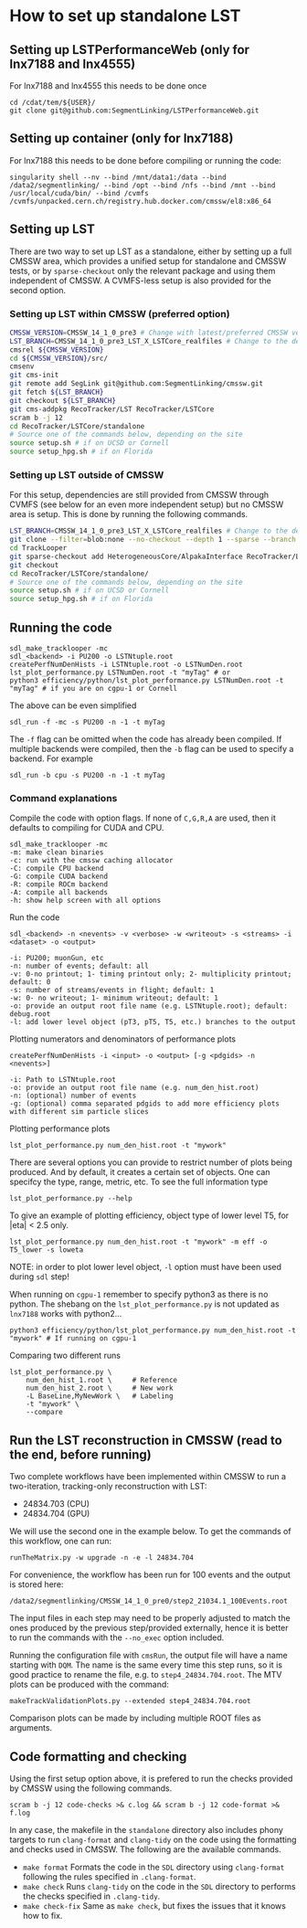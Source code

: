 # How to set up standalone LST

## Setting up LSTPerformanceWeb (only for lnx7188 and lnx4555)

For lnx7188 and lnx4555 this needs to be done once

    cd /cdat/tem/${USER}/
    git clone git@github.com:SegmentLinking/LSTPerformanceWeb.git

## Setting up container (only for lnx7188)

For lnx7188 this needs to be done before compiling or running the code:

    singularity shell --nv --bind /mnt/data1:/data --bind /data2/segmentlinking/ --bind /opt --bind /nfs --bind /mnt --bind /usr/local/cuda/bin/ --bind /cvmfs  /cvmfs/unpacked.cern.ch/registry.hub.docker.com/cmssw/el8:x86_64

## Setting up LST

There are two way to set up LST as a standalone, either by setting up a full CMSSW area, which provides a unified setup for standalone and CMSSW tests, or by `sparse-checkout` only the relevant package and using them independent of CMSSW. A CVMFS-less setup is also provided for the second option.

### Setting up LST within CMSSW (preferred option)

```bash
CMSSW_VERSION=CMSSW_14_1_0_pre3 # Change with latest/preferred CMSSW version
LST_BRANCH=CMSSW_14_1_0_pre3_LST_X_LSTCore_realfiles # Change to the development branch
cmsrel ${CMSSW_VERSION}
cd ${CMSSW_VERSION}/src/
cmsenv
git cms-init
git remote add SegLink git@github.com:SegmentLinking/cmssw.git
git fetch ${LST_BRANCH}
git checkout ${LST_BRANCH}
git cms-addpkg RecoTracker/LST RecoTracker/LSTCore
scram b -j 12
cd RecoTracker/LSTCore/standalone
# Source one of the commands below, depending on the site
source setup.sh # if on UCSD or Cornell
source setup_hpg.sh # if on Florida
```

### Setting up LST outside of CMSSW

For this setup, dependencies are still provided from CMSSW through CVMFS (see below for an even more independent setup) but no CMSSW area is setup. This is done by running the following commands.

``` bash
LST_BRANCH=CMSSW_14_1_0_pre3_LST_X_LSTCore_realfiles # Change to the development branch
git clone --filter=blob:none --no-checkout --depth 1 --sparse --branch ${LST_BRANCH} https://github.com/SegmentLinking/cmssw.git TrackLooper
cd TrackLooper
git sparse-checkout add HeterogeneousCore/AlpakaInterface RecoTracker/LSTCore
git checkout
cd RecoTracker/LSTCore/standalone/
# Source one of the commands below, depending on the site
source setup.sh # if on UCSD or Cornell
source setup_hpg.sh # if on Florida
```

<!---
#### Running LST in a CVMFS-less setup

The setup scripts included in this repository assume that the [CernVM File System (CVMFS)](https://cernvm.cern.ch/fs/) is installed. This provides a convenient way to fetch the required dependencies, but it is not necessary to run LST in standalone mode. Here, we briefly describe how to build and run it when CVMFS is not available.

The necessary dependencies are CUDA, ROOT, the Boost libraries, Alpaka, and some CMSSW headers. CUDA, ROOT, and Boost, are fairly standard libraries and are available from multiple package managers. For the remaining necessary headers you will need to clone the [Alpaka](https://github.com/alpaka-group/alpaka) and [CMSSW](https://github.com/cms-sw/cmssw) repositories (since the CMSSW repository is extremely large, the instructions just above need to be followed to checkout the strictly required part of it).

Then all that is left to do is set some environment variables. We give an example of how to do this in lnx7188/cgpu-1.

```bash
# These two lines are only needed to set the right version of gcc and nvcc. They are not needed for standard installations.
export PATH=/cvmfs/cms.cern.ch/el8_amd64_gcc12/external/gcc/12.3.1-40d504be6370b5a30e3947a6e575ca28/bin:/cvmfs/cms.cern.ch/el8_amd64_gcc12/cms/cmssw/CMSSW_14_1_0_pre3/external/el8_amd64_gcc12/bin:$PATH
export LD_LIBRARY_PATH=/cvmfs/cms.cern.ch/el8_amd64_gcc12/cms/cmssw/CMSSW_14_1_0_pre3/biglib/el8_amd64_gcc12:/cvmfs/cms.cern.ch/el8_amd64_gcc12/cms/cmssw/CMSSW_14_1_0_pre3/lib/el8_amd64_gcc12:/cvmfs/cms.cern.ch/el8_amd64_gcc12/cms/cmssw/CMSSW_14_1_0_pre3/external/el8_amd64_gcc12/lib:/cvmfs/cms.cern.ch/el8_amd64_gcc12/external/gcc/12.3.1-40d504be6370b5a30e3947a6e575ca28/lib64:/cvmfs/cms.cern.ch/el8_amd64_gcc12/external/gcc/12.3.1-40d504be6370b5a30e3947a6e575ca28/lib:$LD_LIBRARY_PATH

# These are the lines that you need to manually change for a CVMFS-less setup.
# In this example we use cvmfs paths since that is where the dependencies are in lnx7188/cgpu1, but they can point to local directories.
export BOOST_ROOT=/cvmfs/cms.cern.ch/el8_amd64_gcc12/external/boost/1.80.0-60a217837b5db1cff00c7d88ec42f53a
export ALPAKA_ROOT=/cvmfs/cms.cern.ch/el8_amd64_gcc12/external/alpaka/1.1.0-7d0324257db47fde2d27987e7ff98fb4
export CUDA_HOME=/cvmfs/cms.cern.ch/el8_amd64_gcc12/external/cuda/12.4.1-06cde0cd9f95a73a1ea05c8535f60bde
export ROOT_ROOT=/cvmfs/cms.cern.ch/el8_amd64_gcc12/lcg/root/6.30.07-21947a33e64ceb827a089697ad72e468
export CMSSW_BASE=/cvmfs/cms.cern.ch/el8_amd64_gcc12/cms/cmssw/CMSSW_14_1_0_pre3

# These lines are needed to account for some extra environment variables that are exported in the setup script.
export LD_LIBRARY_PATH=$PWD/SDL/cuda:$PWD/SDL/cpu:$PWD:$LD_LIBRARY_PATH
export PATH=$PWD/bin:$PATH
export PATH=$PWD/efficiency/bin:$PATH
export PATH=$PWD/efficiency/python:$PATH
export TRACKLOOPERDIR=$PWD
export TRACKINGNTUPLEDIR=/data2/segmentlinking/CMSSW_12_2_0_pre2/
export LSTOUTPUTDIR=.
source $PWD/code/rooutil/thisrooutil.sh

# After this, you can compile and run LST as usual, as described below.
```
-->

## Running the code

    sdl_make_tracklooper -mc
    sdl_<backend> -i PU200 -o LSTNtuple.root
    createPerfNumDenHists -i LSTNtuple.root -o LSTNumDen.root
    lst_plot_performance.py LSTNumDen.root -t "myTag" # or
    python3 efficiency/python/lst_plot_performance.py LSTNumDen.root -t "myTag" # if you are on cgpu-1 or Cornell

The above can be even simplified

    sdl_run -f -mc -s PU200 -n -1 -t myTag

The `-f` flag can be omitted when the code has already been compiled. If multiple backends were compiled, then the `-b` flag can be used to specify a backend. For example

    sdl_run -b cpu -s PU200 -n -1 -t myTag

### Command explanations

Compile the code with option flags. If none of `C,G,R,A` are used, then it defaults to compiling for CUDA and CPU.

    sdl_make_tracklooper -mc
    -m: make clean binaries
    -c: run with the cmssw caching allocator
    -C: compile CPU backend
    -G: compile CUDA backend
    -R: compile ROCm backend
    -A: compile all backends
    -h: show help screen with all options

Run the code
 
    sdl_<backend> -n <nevents> -v <verbose> -w <writeout> -s <streams> -i <dataset> -o <output>

    -i: PU200; muonGun, etc
    -n: number of events; default: all
    -v: 0-no printout; 1- timing printout only; 2- multiplicity printout; default: 0
    -s: number of streams/events in flight; default: 1
    -w: 0- no writeout; 1- minimum writeout; default: 1
    -o: provide an output root file name (e.g. LSTNtuple.root); default: debug.root
    -l: add lower level object (pT3, pT5, T5, etc.) branches to the output

Plotting numerators and denominators of performance plots

    createPerfNumDenHists -i <input> -o <output> [-g <pdgids> -n <nevents>]

    -i: Path to LSTNtuple.root
    -o: provide an output root file name (e.g. num_den_hist.root)
    -n: (optional) number of events
    -g: (optional) comma separated pdgids to add more efficiency plots with different sim particle slices
    
Plotting performance plots

    lst_plot_performance.py num_den_hist.root -t "mywork"

There are several options you can provide to restrict number of plots being produced.
And by default, it creates a certain set of objects.
One can specifcy the type, range, metric, etc.
To see the full information type

    lst_plot_performance.py --help

To give an example of plotting efficiency, object type of lower level T5, for |eta| < 2.5 only.

    lst_plot_performance.py num_den_hist.root -t "mywork" -m eff -o T5_lower -s loweta

NOTE: in order to plot lower level object, ```-l``` option must have been used during ```sdl``` step!

When running on ```cgpu-1``` remember to specify python3 as there is no python.
The shebang on the ```lst_plot_performance.py``` is not updated as ```lnx7188``` works with python2...

    python3 efficiency/python/lst_plot_performance.py num_den_hist.root -t "mywork" # If running on cgpu-1
                                                                                                                                                           
Comparing two different runs

    lst_plot_performance.py \
        num_den_hist_1.root \     # Reference
        num_den_hist_2.root \     # New work
        -L BaseLine,MyNewWork \   # Labeling
        -t "mywork" \
        --compare

## Run the LST reconstruction in CMSSW (read to the end, before running)

Two complete workflows have been implemented within CMSSW to run a two-iteration, tracking-only reconstruction with LST:
 - 24834.703 (CPU)
 - 24834.704 (GPU)

We will use the second one in the example below. To get the commands of this workflow, one can run:

    runTheMatrix.py -w upgrade -n -e -l 24834.704

For convenience, the workflow has been run for 100 events and the output is stored here:

    /data2/segmentlinking/CMSSW_14_1_0_pre0/step2_21034.1_100Events.root

The input files in each step may need to be properly adjusted to match the ones produced by the previous step/provided externally, hence it is better to run the commands with the `--no_exec` option included.

Running the configuration file with `cmsRun`, the output file will have a name starting with `DQM`. The name is the same every time this step runs,
so it is good practice to rename the file, e.g. to `step4_24834.704.root`.
The MTV plots can be produced with the command:

    makeTrackValidationPlots.py --extended step4_24834.704.root

Comparison plots can be made by including multiple ROOT files as arguments.

## Code formatting and checking

Using the first setup option above, it is prefered to run the checks provided by CMSSW using the following commands.

```
scram b -j 12 code-checks >& c.log && scram b -j 12 code-format >& f.log
```

In any case, the makefile in the `standalone` directory also includes phony targets to run `clang-format` and `clang-tidy` on the code using the formatting and checks used in CMSSW. The following are the available commands.

- `make format`
  Formats the code in the `SDL` directory using `clang-format` following the rules specified in `.clang-format`.
- `make check`
  Runs `clang-tidy` on the code in the `SDL` directory to performs the checks specified in `.clang-tidy`.
- `make check-fix`
  Same as `make check`, but fixes the issues that it knows how to fix.
 
